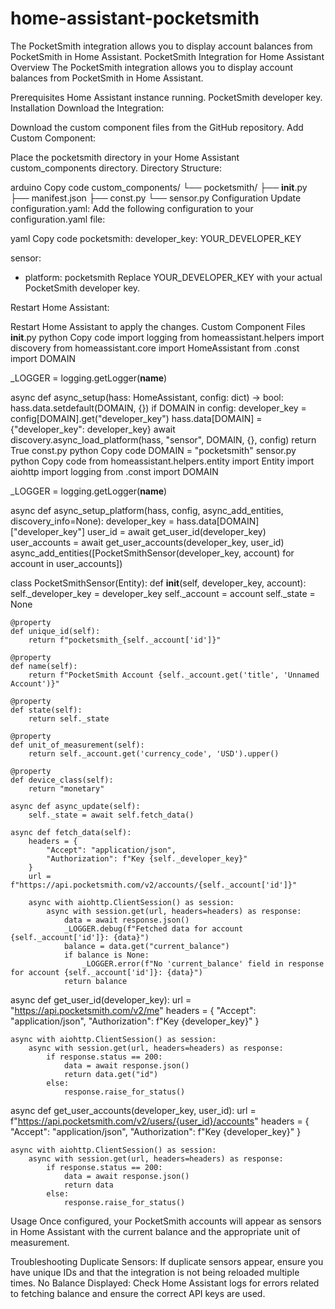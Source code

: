 # home-assistant-pocketsmith
The PocketSmith integration allows you to display account balances from PocketSmith in Home Assistant.
PocketSmith Integration for Home Assistant
Overview
The PocketSmith integration allows you to display account balances from PocketSmith in Home Assistant.

Prerequisites
Home Assistant instance running.
PocketSmith developer key.
Installation
Download the Integration:

Download the custom component files from the GitHub repository.
Add Custom Component:

Place the pocketsmith directory in your Home Assistant custom_components directory.
Directory Structure:

arduino
Copy code
custom_components/
└── pocketsmith/
    ├── __init__.py
    ├── manifest.json
    ├── const.py
    └── sensor.py
Configuration
Update configuration.yaml:
Add the following configuration to your configuration.yaml file:

yaml
Copy code
pocketsmith:
  developer_key: YOUR_DEVELOPER_KEY

sensor:
  - platform: pocketsmith
Replace YOUR_DEVELOPER_KEY with your actual PocketSmith developer key.

Restart Home Assistant:

Restart Home Assistant to apply the changes.
Custom Component Files
__init__.py
python
Copy code
import logging
from homeassistant.helpers import discovery
from homeassistant.core import HomeAssistant
from .const import DOMAIN

_LOGGER = logging.getLogger(__name__)

async def async_setup(hass: HomeAssistant, config: dict) -> bool:
    hass.data.setdefault(DOMAIN, {})
    if DOMAIN in config:
        developer_key = config[DOMAIN].get("developer_key")
        hass.data[DOMAIN] = {"developer_key": developer_key}
        await discovery.async_load_platform(hass, "sensor", DOMAIN, {}, config)
    return True
const.py
python
Copy code
DOMAIN = "pocketsmith"
sensor.py
python
Copy code
from homeassistant.helpers.entity import Entity
import aiohttp
import logging
from .const import DOMAIN

_LOGGER = logging.getLogger(__name__)

async def async_setup_platform(hass, config, async_add_entities, discovery_info=None):
    developer_key = hass.data[DOMAIN]["developer_key"]
    user_id = await get_user_id(developer_key)
    user_accounts = await get_user_accounts(developer_key, user_id)
    async_add_entities([PocketSmithSensor(developer_key, account) for account in user_accounts])

class PocketSmithSensor(Entity):
    def __init__(self, developer_key, account):
        self._developer_key = developer_key
        self._account = account
        self._state = None

    @property
    def unique_id(self):
        return f"pocketsmith_{self._account['id']}"

    @property
    def name(self):
        return f"PocketSmith Account {self._account.get('title', 'Unnamed Account')}"

    @property
    def state(self):
        return self._state

    @property
    def unit_of_measurement(self):
        return self._account.get('currency_code', 'USD').upper()

    @property
    def device_class(self):
        return "monetary"

    async def async_update(self):
        self._state = await self.fetch_data()

    async def fetch_data(self):
        headers = {
            "Accept": "application/json",
            "Authorization": f"Key {self._developer_key}"
        }
        url = f"https://api.pocketsmith.com/v2/accounts/{self._account['id']}"
        
        async with aiohttp.ClientSession() as session:
            async with session.get(url, headers=headers) as response:
                data = await response.json()
                _LOGGER.debug(f"Fetched data for account {self._account['id']}: {data}")
                balance = data.get("current_balance")
                if balance is None:
                    _LOGGER.error(f"No 'current_balance' field in response for account {self._account['id']}: {data}")
                return balance

async def get_user_id(developer_key):
    url = "https://api.pocketsmith.com/v2/me"
    headers = {
        "Accept": "application/json",
        "Authorization": f"Key {developer_key}"
    }
    
    async with aiohttp.ClientSession() as session:
        async with session.get(url, headers=headers) as response:
            if response.status == 200:
                data = await response.json()
                return data.get("id")
            else:
                response.raise_for_status()

async def get_user_accounts(developer_key, user_id):
    url = f"https://api.pocketsmith.com/v2/users/{user_id}/accounts"
    headers = {
        "Accept": "application/json",
        "Authorization": f"Key {developer_key}"
    }
    
    async with aiohttp.ClientSession() as session:
        async with session.get(url, headers=headers) as response:
            if response.status == 200:
                data = await response.json()
                return data
            else:
                response.raise_for_status()
Usage
Once configured, your PocketSmith accounts will appear as sensors in Home Assistant with the current balance and the appropriate unit of measurement.

Troubleshooting
Duplicate Sensors: If duplicate sensors appear, ensure you have unique IDs and that the integration is not being reloaded multiple times.
No Balance Displayed: Check Home Assistant logs for errors related to fetching balance and ensure the correct API keys are used.
